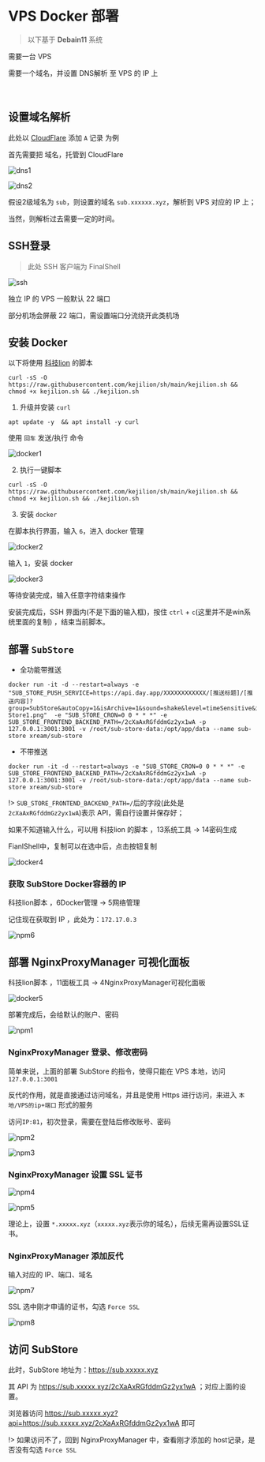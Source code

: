 # VPS Docker 部署

> 以下基于 **Debain11** 系统

需要一台 VPS

需要一个域名，并设置 DNS解析 至 VPS 的 IP 上

　
## 设置域名解析


此处以 [CloudFlare](https://dash.cloudflare.com/) 添加 `A` 记录 为例

首先需要把 域名，托管到 CloudFlare

![dns1](https://raw.githubusercontent.com/Repcz/Tool/X/SubStore/Photo/dns1.png)

![dns2](https://raw.githubusercontent.com/Repcz/Tool/X/SubStore/Photo/dns2.png)

假设2级域名为 `sub`，则设置的域名 `sub.xxxxxx.xyz`，解析到 VPS 对应的 IP 上；

当然，则解析过去需要一定的时间。

## SSH登录

> 此处 SSH 客户端为 FinalShell

![ssh](https://raw.githubusercontent.com/Repcz/Tool/X/SubStore/Photo/ssh.png)

独立 IP 的 VPS 一般默认 22 端口

部分机场会屏蔽 22 端口，需设置端口分流绕开此类机场

## 安装 Docker

以下将使用 [科技lion](https://kejilion.blogspot.com/2023/08/lionldnmp.html) 的脚本

```
curl -sS -O https://raw.githubusercontent.com/kejilion/sh/main/kejilion.sh && chmod +x kejilion.sh && ./kejilion.sh
```

1. 升级并安装 `curl`

```
apt update -y  && apt install -y curl
```

使用 `回车` 发送/执行 命令

![docker1](https://raw.githubusercontent.com/Repcz/Tool/X/SubStore/Photo/docker1.png)

2. 执行一键脚本


```
curl -sS -O https://raw.githubusercontent.com/kejilion/sh/main/kejilion.sh && chmod +x kejilion.sh && ./kejilion.sh
```

3. 安装 `docker`

在脚本执行界面，输入 `6`，进入 docker 管理

![docker2](https://raw.githubusercontent.com/Repcz/Tool/X/SubStore/Photo/docker2.png)

输入 `1`，安装 docker 

![docker3](https://raw.githubusercontent.com/Repcz/Tool/X/SubStore/Photo/docker3.png)


等待安装完成，输入任意字符结束操作

安装完成后，SSH 界面内(不是下面的输入框)，按住 `ctrl` + `c`(这里并不是win系统里面的复制) ，结束当前脚本。

## 部署 `SubStore`

- 全功能带推送

```
docker run -it -d --restart=always -e "SUB_STORE_PUSH_SERVICE=https://api.day.app/XXXXXXXXXXXX/[推送标题]/[推送内容]?group=SubStore&autoCopy=1&isArchive=1&sound=shake&level=timeSensitive&icon=https%3A%2F%2Fraw.githubusercontent.com%2F58xinian%2Ficon%2Fmaster%2FSub-Store1.png"  -e "SUB_STORE_CRON=0 0 * * *" -e SUB_STORE_FRONTEND_BACKEND_PATH=/2cXaAxRGfddmGz2yx1wA -p 127.0.0.1:3001:3001 -v /root/sub-store-data:/opt/app/data --name sub-store xream/sub-store
```

- 不带推送

```
docker run -it -d --restart=always -e "SUB_STORE_CRON=0 0 * * *" -e SUB_STORE_FRONTEND_BACKEND_PATH=/2cXaAxRGfddmGz2yx1wA -p 127.0.0.1:3001:3001 -v /root/sub-store-data:/opt/app/data --name sub-store xream/sub-store
```


!> `SUB_STORE_FRONTEND_BACKEND_PATH=/`后的字段(此处是`2cXaAxRGfddmGz2yx1wA`)表示 API，需自行设置并保存好；

如果不知道输入什么，可以用 科技lion 的脚本 ，13系统工具 → 14密码生成

FianlShell中，复制可以在选中后，点击按钮复制

![docker4](https://raw.githubusercontent.com/Repcz/Tool/X/SubStore/Photo/docker4.png)


### 获取 SubStore Docker容器的 IP

科技lion脚本 ，6Docker管理 → 5网络管理

记住现在获取到 IP ，此处为：`172.17.0.3`

![npm6](https://raw.githubusercontent.com/Repcz/Tool/X/SubStore/Photo/npm6.png)


## 部署 NginxProxyManager 可视化面板

科技lion脚本 ，11面板工具 → 4NginxProxyManager可视化面板

![docker5](https://raw.githubusercontent.com/Repcz/Tool/X/SubStore/Photo/docker5.png)

部署完成后，会给默认的账户、密码

![npm1](https://raw.githubusercontent.com/Repcz/Tool/X/SubStore/Photo/npm1.png)


### NginxProxyManager 登录、修改密码

简单来说，上面的部署 SubStore 的指令，使得只能在 VPS 本地，访问 `127.0.0.1:3001`

反代的作用，就是直接通过访问域名，并且是使用 Https 进行访问，来进入 `本地/VPS的ip+端口` 形式的服务

访问`IP:81`，初次登录，需要在登陆后修改账号、密码

![npm2](https://raw.githubusercontent.com/Repcz/Tool/X/SubStore/Photo/npm2.png)

![npm3](https://raw.githubusercontent.com/Repcz/Tool/X/SubStore/Photo/npm3.png)


### NginxProxyManager 设置 SSL 证书

![npm4](https://raw.githubusercontent.com/Repcz/Tool/X/SubStore/Photo/npm4.png)

![npm5](https://raw.githubusercontent.com/Repcz/Tool/X/SubStore/Photo/npm5.png)

理论上，设置 `*.xxxxx.xyz`（`xxxxx.xyz`表示你的域名），后续无需再设置SSL证书。

### NginxProxyManager 添加反代 

输入对应的 IP、端口、域名

![npm7](https://raw.githubusercontent.com/Repcz/Tool/X/SubStore/Photo/npm7.png)

SSL 选中刚才申请的证书，勾选 `Force SSL`

![npm8](https://raw.githubusercontent.com/Repcz/Tool/X/SubStore/Photo/npm8.png)

## 访问 SubStore

此时，SubStore 地址为：https://sub.xxxxx.xyz 

其 API 为 https://sub.xxxxx.xyz/2cXaAxRGfddmGz2yx1wA ；对应上面的设置。

浏览器访问 https://sub.xxxxx.xyz?api=https://sub.xxxxx.xyz/2cXaAxRGfddmGz2yx1wA 即可


!> 如果访问不了，回到 NginxProxyManager 中，查看刚才添加的 host记录，是否没有勾选 `Force SSL`
